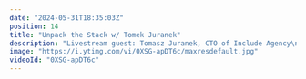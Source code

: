 ```yaml
---
date: "2024-05-31T18:35:03Z"
position: 14
title: "Unpack the Stack w/ Tomek Juranek"
description: "Livestream guest: Tomasz Juranek, CTO of Include Agency\nhttps://twitter.com/tjWhuu\n\nLivestream Host: Tim Benniks \nhttps://twitter.com/timbenniks\nhttps://www.linkedin.com/in/timbenniks/\n\nJoin us on Discord at https://uniform.to/discord\n\nFollow us on:\nFacebook: https://www.facebook.com/people/Uniform/\nTwitter: https://twitter.com/UniformDev \nLinkedIn: https://www.linkedin.com/company/uniformdev/\nInstagram: https://www.instagram.com/uniform.dev/"
image: "https://i.ytimg.com/vi/0XSG-apDT6c/maxresdefault.jpg"
videoId: "0XSG-apDT6c"
---
```


